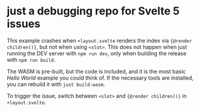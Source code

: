 # just a debugging repo for Svelte 5 issues

This example crashes when `+layout.svelte` renders the index via `{@render children()}`,
but not when using `<slot>`. This does not happen when just running the DEV server with
`npm run dev`, only when building the release with `npm run build`.

The WASM is pre-built, but the code is included, and it is the most basic *Hello World*
example you could think of. If the necessary tools are installed, you can rebuild it with
`just build-wasm`.

To trigger the issue, switch between `<slot>` and `{@render children()}` in `+layout.svelte`.
